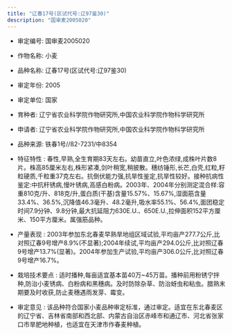```yaml
---
title: "辽春17号(区试代号:辽97鉴30)"
description: "国审麦2005020"
---
```

* 审定编号:  国审麦2005020

*  作物名称:  小麦

*  品种名称:  辽春17号(区试代号:辽97鉴30)

*  审定年份:  2005

*  审定单位:  国家

* 育种者:  辽宁省农业科学院作物研究所,中国农业科学院作物科学研究所

*  申请者:  辽宁省农业科学院作物研究所,中国农业科学院作物科学研究所

*  品种来源:  铁春1号//82-7231/中8354

*  特征特性 : 
春性,早熟,全生育期83天左右。幼苗直立,叶色浓绿,成株叶片数8片。株高85厘米左右,株形紧凑,剑叶稍宽,稍披散。穗纺锤形,长芒,白壳,红粒,籽粒硬质,千粒重37克左右。抗倒伏能力强,抗旱性鉴定,抗旱性较好。接种抗病性鉴定:中抗秆锈病,慢叶锈病,高感白粉病。2003年、2004年分别测定混合样:容重810克/升、818克/升,蛋白质(干基)含量15.57%、15.67%,湿面筋含量33.4%、36.5%,沉降值46.3毫升、48.2毫升,吸水率55.1%、56.4%,面团稳定时间7.9分钟、9.8分钟,最大抗延阻力630E.U.、650E.U.,拉伸面积152平方厘米、150平方厘米。属强筋品种。
 
*  产量表现 : 
2003年参加东北春麦早熟旱地组区域试验,平均亩产277.7公斤,比对照辽春9号增产8.9%(不显著);2004年续试,平均亩产294.0公斤,比对照辽春9号增产13.7%(显著)。2004年参加生产试验,平均亩产306.0公斤,比对照辽春9号增产16.7%。

*  栽培技术要点 : 
适时播种,每亩适宜基本苗40万~45万苗。播种前用粉锈宁拌种,防治小麦锈病、白粉病和黑穗病。及时防除杂草、防治蚜虫和粘虫。腊熟末期要及时收获,防止麦穗遇雨发芽、霉变。

*  审定意见 : 
该品种符合国家小麦品种审定标准，通过审定。适宜在东北春麦区的辽宁省、吉林省南部和西北部、内蒙古自治区赤峰市和通辽市、河北省张家口市旱肥地种植，也适宜在天津市作春麦种植。
